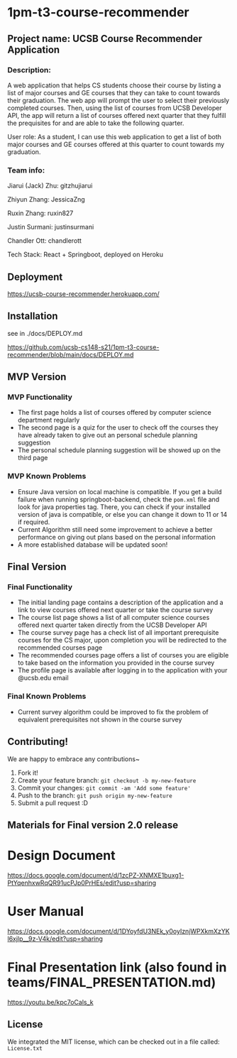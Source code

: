 # 1pm-t3-course-recommender


## Project name: **UCSB Course Recommender Application**

### Description:
A web application that helps CS students choose their course by listing a list of major courses and GE courses that they can take to count towards their graduation. 
The web app will prompt the user to select their previously completed courses. Then, using the list of courses from UCSB Developer API, the app will return a list
of courses offered next quarter that they fulfill the prequisites for and are able to take the following quarter.

User role: As a student, I can use this web application to get a list of both major courses and GE courses offered at this quarter to count towards my graduation.

### Team info:

Jiarui (Jack) Zhu: gitzhujiarui

Zhiyun Zhang: JessicaZng

Ruxin Zhang: ruxin827

Justin Surmani: justinsurmani

Chandler Ott: chandlerott

Tech Stack: React + Springboot, deployed on Heroku

## Deployment

https://ucsb-course-recommender.herokuapp.com/

## Installation
see in ./docs/DEPLOY.md 

https://github.com/ucsb-cs148-s21/1pm-t3-course-recommender/blob/main/docs/DEPLOY.md

## MVP Version
### MVP Functionality
- The first page holds a list of courses offered by computer science department regularly
- The second page is a quiz for the user to check off the courses they have already taken to give out an personal schedule planning suggestion
- The personal schedule planning suggestion will be showed up on the third page

### MVP Known Problems
* Ensure Java version on local machine is compatible. If you get a build failure when running springboot-backend, check the `pom.xml` file and look for java properties tag. There, you can check if your installed version of java is compatible, or else you can change it down to 11 or 14 if required.
* Current Algorithm still need some improvement to achieve a better performance on giving out plans based on the personal information
* A more established database will be updated soon! 


## Final Version

### Final Functionality
- The initial landing page contains a description of the application and a link to view courses offered next quarter or take the course survey
- The course list page shows a list of all computer science courses offered next quarter taken directly from the UCSB Developer API
- The course survey page has a check list of all important prerequisite courses for the CS major, upon completion you will be redirected to the recommended courses page
- The recommended courses page offers a list of courses you are eligible to take based on the information you provided in the course survey
- The profile page is available after logging in to the application with your @ucsb.edu email
### Final Known Problems
* Current survey algorithm could be improved to fix the problem of equivalent prerequisites not shown in the course survey


## Contributing!
We are happy to embrace any contributions~ 
1. Fork it!
2. Create your feature branch: `git checkout -b my-new-feature`
3. Commit your changes: `git commit -am 'Add some feature'`
4. Push to the branch: `git push origin my-new-feature`
5. Submit a pull request :D

## Materials for Final version 2.0 release

# Design Document
https://docs.google.com/document/d/1zcPZ-XNMXE1buxg1-PtYqenhxwRqQR91ucPJp0PrHEs/edit?usp=sharing

# User Manual
https://docs.google.com/document/d/1DYoyfdU3NEk_y0oyIznjWPXkmXzYKl6xjlp__9z-V4k/edit?usp=sharing

# Final Presentation link (also found in teams/FINAL_PRESENTATION.md)
https://youtu.be/kpc7oCals_k

## License
We integrated the MIT license, which can be checked out in a file called: `License.txt`
